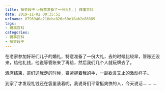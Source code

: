 ```yaml
---
title: 搞笑段子->特意准备了一份大礼 | 糗事百科
date: 2019-11-02 00:35:51
urlname: 0796940a218ebc826c60e18ab2e86889
tags: 
- 糗事百科
categories:
- 糗事百科
- 搞笑段子
---
```

在老家参加好哥们儿子的婚礼，特意准备了一份大礼，去的时候比较早，管账还没来，给他礼钱，他说等管账来了再给，然后我们几个人就玩牌去了。

酒席结束，哥们送我走的时候，紧紧握着我的手，一副欲言又止的激动样子。

到家了才发现礼钱还在袋里装着呢，我说哥们平常挺爽快的人，今天说话…………


